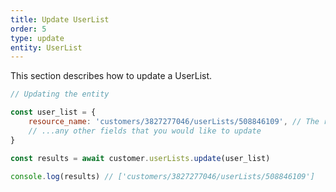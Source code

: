 ```yaml
---
title: Update UserList
order: 5
type: update
entity: UserList
---
```


This section describes how to update a UserList.

```javascript
// Updating the entity

const user_list = {
    resource_name: 'customers/3827277046/userLists/508846109', // The resource_name is required
    // ...any other fields that you would like to update
}

const results = await customer.userLists.update(user_list)

console.log(results) // ['customers/3827277046/userLists/508846109']
```
